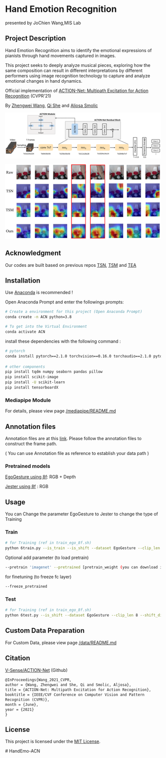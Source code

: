 # Hand Emotion Recognition 

presented by JoChien Wang,MIS Lab
## Project Description
Hand Emotion Recognition aims to identify the emotional expressions of pianists through hand movements captured in images. 


This project seeks to deeply analyze musical pieces, exploring how the same composition can result in different interpretations by different performers using image recognition technology to capture and analyze emotional changes in hand dynamics.

Official implementation of [ACTION-Net: Multipath Excitation for Action Recognition](https://arxiv.org/abs/2103.07372) (CVPR'21)

By [Zhengwei Wang](https://villawang.github.io/), [Qi She](https://qi-she.net/) and [Aljosa Smolic](https://scholar.google.ch/citations?user=HZRejX4AAAAJ&hl=de)

<p align="center"><img src="fig/backbone2.png" width="800" /></p>

<p align="center"><img src="fig/heatmap_10_compressed.png" width="800" />

## Acknowledgment
Our codes are built based on previous repos [TSN](https://github.com/yjxiong/temporal-segment-networks), [TSM](https://github.com/mit-han-lab/temporal-shift-module) and [TEA](https://github.com/Phoenix1327/tea-action-recognition)

## Installation 
Use [Anaconda](https://www.anaconda.com/) is recommended !

Open Anaconda Prompt and enter the followings prompts:
```bash
# Create a environment for this project (Open Anaconda Prompt)
conda create -n ACN python=3.8
```
```bash
# To get into the Virtual Environment
conda activate ACN
```
install these dependencies with the following command : 
```bash
# pytorch
conda install pytorch==2.1.0 torchvision==0.16.0 torchaudio==2.1.0 pytorch-cuda=11.8 -c pytorch -c nvidia

# other components
pip install tqdm numpy seaborn pandas pillow
pip install scikit-image
pip install -U scikit-learn
pip install tensorboardX

```
### Mediapipe Module
For details, please view page [/mediapipe/README.md](/mediapipe/README.md)

## Annotation files
Annotation files are at this [link](https://www.dropbox.com/sh/hry7o1iri8tebri/AADmotYF-PFY14ueVIdtc1-pa?dl=0). Please follow the annotation files to construct the frame path.

( You can use Annotation file as reference to establish your data path )

### Pretrained models
[EgoGesture using 8f](https://www.dropbox.com/sh/v9373sopxmf3vwh/AACDx4E3exxR_gbHgFK7rsGXa?dl=0): RGB + Depth 

[Jester using 8f](https://www.dropbox.com/sh/77d5qn31wxwpqw8/AAB-1JZVAb1MuQfnOaKtz4Lya?dl=0) : RGB


## Usage
You can Change the parameter EgoGesture to Jester to change the type of Training
### Train
```bash
# for Training (ref in train_ego_8f.sh)
python 6train.py --is_train --is_shift --dataset EgoGesture --clip_len 8 --shift_div 8 --wd 5e-4 --dropout 0.5  --batch_size 4 --lr_steps 5 10 15 --lr 1e-2 --base_model resnet50 --epochs 20 --num_workers 5 
```
Optional add parameter (to load pretrain)
```bash
--pretrain 'imagenet' --pretrained [pretrain_weight (you can download it on above link)] 
```
for finetuning (to freeze fc layer)
```bash
--freeze_pretrained
```

### Test
```bash
# for Training (ref in train_ego_8f.sh)
python 6test.py --is_shift --dataset EgoGesture --clip_len 8 --shift_div 8 --batch_size 1 --test_crops 1 --scale_size 256 --crop_size 256 --clip_num 10 --num_workers 5
```
## Custom Data Preparation
For Custom Data, please view page [/data/README.md](/data/README.md)

## Citation

[V-Sense/ACTION-Net](https://github.com/V-Sense/ACTION-Net) (Github)
```
@InProceedings{Wang_2021_CVPR,
author = {Wang, Zhengwei and She, Qi and Smolic, Aljosa},
title = {ACTION-Net: Multipath Excitation for Action Recognition},
booktitle = {IEEE/CVF Conference on Computer Vision and Pattern Recognition (CVPR)},
month = {June},
year = {2021}
}
```
## License
This project is licensed under the [MIT License](LICENSE).

#   H a n d E m o - A C N 
 
 
